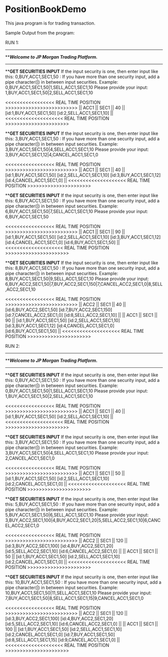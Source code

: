 # PositionBookDemo
This java program is for trading transaction.

Sample Output from the program:


RUN 1:

**************************************************************
*************Welcome to JP Morgan Trading Platform.***********
**************************************************************

**********************GET SECURITIES INPUT********************
If the input security is one, then enter input like this: 0,BUY,ACC1,SEC1,50 : 
If you have more than one security input, add a pipe character(|) in between input securities. 
Example: 0,BUY,ACC1,SEC1,50|1,SELL,ACC1,SEC1,10
Please provide your input: 1,BUY,ACC1,SEC1,50|2,SELL,ACC1,SEC1,10


<<<<<<<<<<<<<<<<< REAL TIME POSITION >>>>>>>>>>>>>>>>>>>>>>>>>
 || ACC1 || SEC1 || 40 || [id:1,BUY,ACC1,SEC1,50] [id:2,SELL,ACC1,SEC1,10] ||
<<<<<<<<<<<<<<<<<<<< REAL TIME POSITION >>>>>>>>>>>>>>>>>>>>>>


**********************GET SECURITIES INPUT********************
If the input security is one, then enter input like this: 3,BUY,ACC1,SEC1,50 : 
If you have more than one security input, add a pipe character(|) in between input securities. 
Example: 3,BUY,ACC1,SEC1,50|4,SELL,ACC1,SEC1,10
Please provide your input: 3,BUY,ACC1,SEC1,12|4,CANCEL,ACC1,SEC1,0


<<<<<<<<<<<<<<<<< REAL TIME POSITION >>>>>>>>>>>>>>>>>>>>>>>>>
 || ACC1 || SEC1 || 40 || [id:1,BUY,ACC1,SEC1,50] [id:2,SELL,ACC1,SEC1,10] [id:3,BUY,ACC1,SEC1,12] [id:4,CANCEL,ACC1,SEC1,0] ||
<<<<<<<<<<<<<<<<<<<< REAL TIME POSITION >>>>>>>>>>>>>>>>>>>>>>


**********************GET SECURITIES INPUT********************
If the input security is one, then enter input like this: 6,BUY,ACC1,SEC1,50 : 
If you have more than one security input, add a pipe character(|) in between input securities. 
Example: 6,BUY,ACC1,SEC1,50|7,SELL,ACC1,SEC1,10
Please provide your input: 6,BUY,ACC1,SEC1,50


<<<<<<<<<<<<<<<<< REAL TIME POSITION >>>>>>>>>>>>>>>>>>>>>>>>>
 || ACC1 || SEC1 || 90 || [id:1,BUY,ACC1,SEC1,50] [id:2,SELL,ACC1,SEC1,10] [id:3,BUY,ACC1,SEC1,12] [id:4,CANCEL,ACC1,SEC1,0] [id:6,BUY,ACC1,SEC1,50] ||
<<<<<<<<<<<<<<<<<<<< REAL TIME POSITION >>>>>>>>>>>>>>>>>>>>>>


**********************GET SECURITIES INPUT********************
If the input security is one, then enter input like this: 8,BUY,ACC1,SEC1,50 : 
If you have more than one security input, add a pipe character(|) in between input securities. 
Example: 8,BUY,ACC1,SEC1,50|9,SELL,ACC1,SEC1,10
Please provide your input: 6,BUY,ACC2,SEC1,50|7,BUY,ACC2,SEC1,150|7,CANCEL,ACC2,SEC1,0|8,SELL,ACC2,SEC1,10


<<<<<<<<<<<<<<<<< REAL TIME POSITION >>>>>>>>>>>>>>>>>>>>>>>>>
 || ACC2 || SEC1 || 40 || [id:6,BUY,ACC2,SEC1,50] [id:7,BUY,ACC2,SEC1,150] [id:7,CANCEL,ACC2,SEC1,0] [id:8,SELL,ACC2,SEC1,10] ||
 || ACC1 || SEC1 || 90 || [id:1,BUY,ACC1,SEC1,50] [id:2,SELL,ACC1,SEC1,10] [id:3,BUY,ACC1,SEC1,12] [id:4,CANCEL,ACC1,SEC1,0] [id:6,BUY,ACC1,SEC1,50] ||
<<<<<<<<<<<<<<<<<<<< REAL TIME POSITION >>>>>>>>>>>>>>>>>>>>>>





RUN 2:

**************************************************************
*************Welcome to JP Morgan Trading Platform.***********
**************************************************************

**********************GET SECURITIES INPUT********************
If the input security is one, then enter input like this: 0,BUY,ACC1,SEC1,50 : 
If you have more than one security input, add a pipe character(|) in between input securities. 
Example: 0,BUY,ACC1,SEC1,50|1,SELL,ACC1,SEC1,10
Please provide your input: 1,BUY,ACC1,SEC1,50|2,SELL,ACC1,SEC1,10


<<<<<<<<<<<<<<<<< REAL TIME POSITION >>>>>>>>>>>>>>>>>>>>>>>>>
 || ACC1 || SEC1 || 40 || [id:1,BUY,ACC1,SEC1,50] [id:2,SELL,ACC1,SEC1,10] ||
<<<<<<<<<<<<<<<<<<<< REAL TIME POSITION >>>>>>>>>>>>>>>>>>>>>>


**********************GET SECURITIES INPUT********************
If the input security is one, then enter input like this: 3,BUY,ACC1,SEC1,50 : 
If you have more than one security input, add a pipe character(|) in between input securities. 
Example: 3,BUY,ACC1,SEC1,50|4,SELL,ACC1,SEC1,10
Please provide your input: 2,CANCEL,ACC1,SEC1,0


<<<<<<<<<<<<<<<<< REAL TIME POSITION >>>>>>>>>>>>>>>>>>>>>>>>>
 || ACC1 || SEC1 || 50 || [id:1,BUY,ACC1,SEC1,50] [id:2,SELL,ACC1,SEC1,10] [id:2,CANCEL,ACC1,SEC1,0] ||
<<<<<<<<<<<<<<<<<<<< REAL TIME POSITION >>>>>>>>>>>>>>>>>>>>>>


**********************GET SECURITIES INPUT********************
If the input security is one, then enter input like this: 5,BUY,ACC1,SEC1,50 : 
If you have more than one security input, add a pipe character(|) in between input securities. 
Example: 5,BUY,ACC1,SEC1,50|6,SELL,ACC1,SEC1,10
Please provide your input: 3,BUY,ACC2,SEC1,100|4,BUY,ACC2,SEC1,20|5,SELL,ACC2,SEC1,10|6,CANCEL,ACC2,SEC1,0


<<<<<<<<<<<<<<<<< REAL TIME POSITION >>>>>>>>>>>>>>>>>>>>>>>>>
 || ACC2 || SEC1 || 120 || [id:3,BUY,ACC2,SEC1,100] [id:4,BUY,ACC2,SEC1,20] [id:5,SELL,ACC2,SEC1,10] [id:6,CANCEL,ACC2,SEC1,0] ||
 || ACC1 || SEC1 || 50 || [id:1,BUY,ACC1,SEC1,50] [id:2,SELL,ACC1,SEC1,10] [id:2,CANCEL,ACC1,SEC1,0] ||
<<<<<<<<<<<<<<<<<<<< REAL TIME POSITION >>>>>>>>>>>>>>>>>>>>>>


**********************GET SECURITIES INPUT********************
If the input security is one, then enter input like this: 10,BUY,ACC1,SEC1,50 : 
If you have more than one security input, add a pipe character(|) in between input securities. 
Example: 10,BUY,ACC1,SEC1,50|11,SELL,ACC1,SEC1,10
Please provide your input: 7,BUY,ACC1,SEC1,50|8,SELL,ACC1,SEC1,15|9,CANCEL,ACC1,SEC1,0


<<<<<<<<<<<<<<<<< REAL TIME POSITION >>>>>>>>>>>>>>>>>>>>>>>>>
 || ACC2 || SEC1 || 120 || [id:3,BUY,ACC2,SEC1,100] [id:4,BUY,ACC2,SEC1,20] [id:5,SELL,ACC2,SEC1,10] [id:6,CANCEL,ACC2,SEC1,0] ||
 || ACC1 || SEC1 || 100 || [id:1,BUY,ACC1,SEC1,50] [id:2,SELL,ACC1,SEC1,10] [id:2,CANCEL,ACC1,SEC1,0] [id:7,BUY,ACC1,SEC1,50] [id:8,SELL,ACC1,SEC1,15] [id:9,CANCEL,ACC1,SEC1,0] ||
<<<<<<<<<<<<<<<<<<<< REAL TIME POSITION >>>>>>>>>>>>>>>>>>>>>>